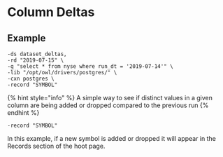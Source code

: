 # Column Deltas

## Example

```
-ds dataset_deltas,
-rd "2019-07-15" \
-q "select * from nyse where run_dt = '2019-07-14'" \
-lib "/opt/owl/drivers/postgres/" \
-cxn postgres \
-record "SYMBOL"
```

{% hint style="info" %}
 A simple way to see if distinct values in a given column are being added or dropped compared to the previous run
{% endhint %}

```
-record "SYMBOL"
```

In this example, if a new symbol is added or dropped it will appear in the Records section of the hoot page.


